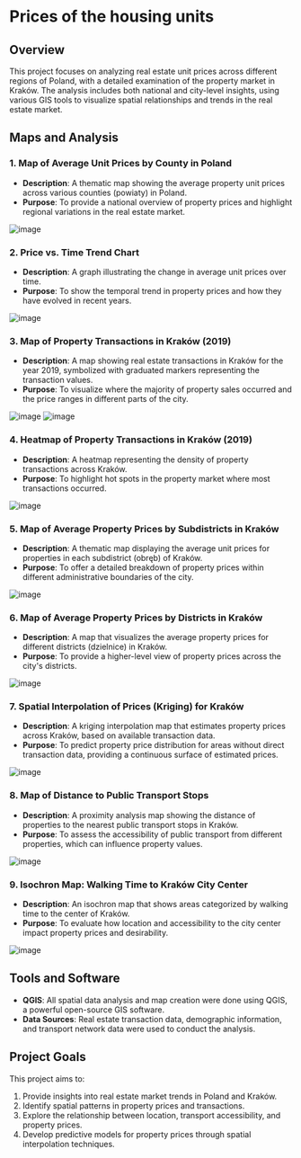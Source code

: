 # Prices of the housing units

## Overview

This project focuses on analyzing real estate unit prices across different regions of Poland, with a detailed examination of the property market in Kraków. The analysis includes both national and city-level insights, using various GIS tools to visualize spatial relationships and trends in the real estate market.

## Maps and Analysis

### 1. **Map of Average Unit Prices by County in Poland**
   - **Description**: A thematic map showing the average property unit prices across various counties (powiaty) in Poland.
   - **Purpose**: To provide a national overview of property prices and highlight regional variations in the real estate market.

![image](https://github.com/user-attachments/assets/6b83b7ec-7feb-4f53-af63-675bad773bfb)

### 2. **Price vs. Time Trend Chart**
   - **Description**: A graph illustrating the change in average unit prices over time.
   - **Purpose**: To show the temporal trend in property prices and how they have evolved in recent years.

![image](https://github.com/user-attachments/assets/49719965-e72d-4c35-8dc7-7807f87c16e0)

### 3. **Map of Property Transactions in Kraków (2019)**
   - **Description**: A map showing real estate transactions in Kraków for the year 2019, symbolized with graduated markers representing the transaction values.
   - **Purpose**: To visualize where the majority of property sales occurred and the price ranges in different parts of the city.

![image](https://github.com/user-attachments/assets/fd3e90f8-90ff-4444-8f18-10fdf3a2a1ea)
![image](https://github.com/user-attachments/assets/66fcf0e2-d956-486f-ae96-3df3729be8b9)

### 4. **Heatmap of Property Transactions in Kraków (2019)**
   - **Description**: A heatmap representing the density of property transactions across Kraków.
   - **Purpose**: To highlight hot spots in the property market where most transactions occurred.

![image](https://github.com/user-attachments/assets/22732a67-6d9c-49ad-85e8-87be3e8a5c02)

### 5. **Map of Average Property Prices by Subdistricts in Kraków**
   - **Description**: A thematic map displaying the average unit prices for properties in each subdistrict (obręb) of Kraków.
   - **Purpose**: To offer a detailed breakdown of property prices within different administrative boundaries of the city.

![image](https://github.com/user-attachments/assets/efb35bcc-da70-4433-ad7f-a3050ebaa78e)

### 6. **Map of Average Property Prices by Districts in Kraków**
   - **Description**: A map that visualizes the average property prices for different districts (dzielnice) in Kraków.
   - **Purpose**: To provide a higher-level view of property prices across the city's districts.

![image](https://github.com/user-attachments/assets/fd233b63-994a-4e26-b65a-5e465507c4ce)

### 7. **Spatial Interpolation of Prices (Kriging) for Kraków**
   - **Description**: A kriging interpolation map that estimates property prices across Kraków, based on available transaction data.
   - **Purpose**: To predict property price distribution for areas without direct transaction data, providing a continuous surface of estimated prices.

![image](https://github.com/user-attachments/assets/377903a3-59be-4d9c-bf54-c97252ed834e)

### 8. **Map of Distance to Public Transport Stops**
   - **Description**: A proximity analysis map showing the distance of properties to the nearest public transport stops in Kraków.
   - **Purpose**: To assess the accessibility of public transport from different properties, which can influence property values.

![image](https://github.com/user-attachments/assets/f7192c15-10cf-4acc-9200-8b6678711d7c)

### 9. **Isochron Map: Walking Time to Kraków City Center**
   - **Description**: An isochron map that shows areas categorized by walking time to the center of Kraków.
   - **Purpose**: To evaluate how location and accessibility to the city center impact property prices and desirability.

![image](https://github.com/user-attachments/assets/7cff2d65-2c48-4ef3-bd7b-8467810dea81)

## Tools and Software

- **QGIS**: All spatial data analysis and map creation were done using QGIS, a powerful open-source GIS software.
- **Data Sources**: Real estate transaction data, demographic information, and transport network data were used to conduct the analysis.

## Project Goals

This project aims to:
1. Provide insights into real estate market trends in Poland and Kraków.
2. Identify spatial patterns in property prices and transactions.
3. Explore the relationship between location, transport accessibility, and property prices.
4. Develop predictive models for property prices through spatial interpolation techniques.

